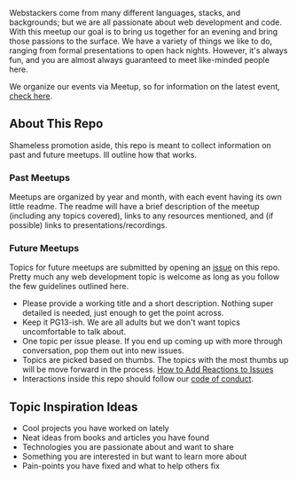 Webstackers come from many different languages, stacks, and backgrounds; but we are all passionate about web development and code. With this meetup our goal is to bring us together for an evening and bring those passions to the surface. We have a variety of things we like to do, ranging from formal presentations to open hack nights. However, it's always fun, and you are almost always guaranteed to meet like-minded people here.

We organize our events via Meetup, so for information on the latest event, [check here](https://www.meetup.com/TucsonJS/).

## About This Repo
Shameless promotion aside, this repo is meant to collect information on past and future meetups. Ill outline how that works.

### Past Meetups
Meetups are organized by year and month, with each event having its own little readme. The readme will have a brief description of the meetup (including any topics covered), links to any resources mentioned, and (if possible) links to presentations/recordings.

### Future Meetups
Topics for future meetups are submitted by opening an [issue](https://github.com/webstackers/meetup/issues) on this repo. Pretty much any web development topic is welcome as long as you follow the few guidelines outlined here.

* Please provide a working title and a short description. Nothing super detailed is needed, just enough to get the point across.
* Keep it PG13-ish. We are all adults but we don't want topics uncomfortable to talk about.
* One topic per issue please. If you end up coming up with more through conversation, pop them out into new issues.
* Topics are picked based on thumbs. The topics with the most thumbs up will be move forward in the process. [How to Add Reactions to Issues](https://blog.github.com/2016-03-10-add-reactions-to-pull-requests-issues-and-comments/)
* Interactions inside this repo should follow our [code of conduct](http://coc.webstackers.org/).

## Topic Inspiration Ideas

* Cool projects you have worked on lately
* Neat ideas from books and articles you have found
* Technologies you are passionate about and want to share
* Something you are interested in but want to learn more about
* Pain-points you have fixed and what to help others fix


